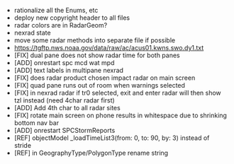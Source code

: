 * rationalize all the Enums, etc
* deploy new copyright header to all files
* radar colors are in RadarGeom?
* nexrad state
* move some radar methods into separate file if possible
* https://tgftp.nws.noaa.gov/data/raw/ac/acus01.kwns.swo.dy1.txt
* [FIX] dual pane does not show radar time for both panes
* [ADD] onrestart spc mcd wat mpd
* [ADD] text labels in multipane nexrad
* [FIX] does radar product chosen impact radar on main screen
* [FIX] quad pane runs out of room when warnings selected
* [FIX] in nexrad radar if tr0 selected, exit and enter radar will then show tzl instead (need 4char radar first)
* [ADD] Add 4th char to all radar sites
* [FIX] rotate main screen on phone results in whitespace due to shrinking bottom nav bar
* [ADD] onrestart SPCStormReports
* [REF] objectModel _loadTimeList3(from: 0, to: 90, by: 3) instead of stride
* [REF] in GeographyType/PolygonType rename string
